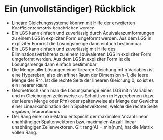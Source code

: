 # Ein (unvollständiger) Rückblick
- Lineare Gleichungssysteme können mit Hilfe der erweiterten Koeffizientenmatrix beschrieben werden
- Ein LGS kann einfach und zuverlässig durch Äquivalenzumformungen zu einem LGS in expliziter Form umgeformt werden. Aus dem LGS in expliziter Form ist die Lösungsmenge dann einfach bestimmbar.
- Ein LGS kann einfach und zuverlässig mit Hilfe des Eliminationsverfahrens zu einem äquivalenten LGS in expliziter Form umgeformt werden. Aus dem LGS in expliziter Form ist die Lösungsmenge dann einfach bestimmbar
- Die Menge aller Lösungen einer linearen Gleichung mit n Variablen ist eine Hypereben, also ein affiner Raum der Dimension n-1, die leere Menge der R^n. Ist die rechte Seite der linearen Gleichung 0, so ist es ein linearer Raum.
- Geometrisch kann man die Lösungsmenge eines LGS mit n Variablen und m Gleichungen zeilenweise als Schnitt von m Hyperebenen (bzw. der leeren Menge oder R^n) oder spaltenweise als Menge der Gewichte einer Linearkombination der n Spaltenvektoren, welche die rechte Seite ergeben, interpretieren.
- Der Rang einer mxn-Matrix entspricht der maximalen Anzahl linear unabhängiger Spaltenvektoren bzw. maximalen Anzahl linear unabhängigen Zeilenvektoren. Gilt rang(A) = min{n,m}, hat die Matrix vollen Rang.